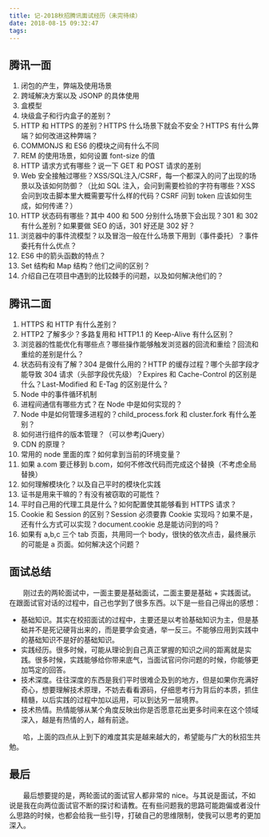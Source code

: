 ```yaml
---
title: 记-2018秋招腾讯面试经历（未完待续）
date: 2018-08-15 09:32:47
tags:
---
```


## 腾讯一面
1. 闭包的产生，弊端及使用场景
2. 跨域解决方案以及 JSONP 的具体使用
3. 盒模型
4. 块级盒子和行内盒子的差别？
5. HTTP 和 HTTPS 的差别？HTTPS 什么场景下就会不安全？HTTPS 有什么弊端？如何改进这种弊端？
6. COMMONJS 和 ES6 的模块之间有什么不同
7. REM 的使用场景，如何设置 font-size 的值
8. HTTP 请求方式有哪些？说一下 GET 和 POST 请求的差别
9. Web 安全接触过哪些？XSS/SQL注入/CSRF，每一个都深入的问了出现的场景以及该如何防御？（比如 SQL 注入，会问到需要检验的字符有哪些？XSS 会问到攻击脚本里大概需要写什么样的代码？CSRF 问到 token 应该如何生成，如何传递？）
10. HTTP 状态码有哪些？其中 400 和 500 分别什么场景下会出现？301 和 302有什么差别？如果要做 SEO 的话，301 好还是 302 好？
11. 浏览器中的事件流模型？以及冒泡一般在什么场景下用到（事件委托）？事件委托有什么优点？
12. ES6 中的箭头函数的特点？
13. Set 结构和 Map 结构？他们之间的区别？
14. 介绍自己在项目中遇到的比较棘手的问题，以及如何解决他们的？

## 腾讯二面
1. HTTPS 和 HTTP 有什么差别？
2. HTTP2 了解多少？多路复用和 HTTP1.1 的 Keep-Alive 有什么区别？
3. 浏览器的性能优化有哪些点？哪些操作能够触发浏览器的回流和重绘？回流和重绘的差别是什么？
4. 状态码有没有了解？304 是做什么用的？HTTP 的缓存过程？哪个头部字段才能导致 304 请求（头部字段优先级）？Expires 和 Cache-Control 的区别是什么？Last-Modified 和 E-Tag 的区别是什么？
5. Node 中的事件循环机制
6. 进程间通信有哪些方式？在 Node 中是如何实现的？
7. Node 中是如何管理多进程的？child_process.fork 和 cluster.fork 有什么差别？
8. 如何进行组件的版本管理？（可以参考jQuery）
9. CDN 的原理？
10. 常用的 node 里面的库？如何拿到当前的环境变量？
11. 如果 a.com 要迁移到 b.com，如何不修改代码而完成这个替换（不考虑全局替换）
12. 如何理解模块化？以及自己平时的模块化实践
13. 证书是用来干嘛的？有没有被窃取的可能性？
14. 平时自己用的代理工具是什么？如何配置使其能够看到 HTTPS 请求？
15. Cookie 和 Session 的区别？Session 必须要靠 Cookie 实现吗？如果不是，还有什么方式可以实现？document.cookie 总是能访问到的吗？
16. 如果有 a,b,c 三个 tab 页面，共用同一个 body，很快的依次点击，最终展示的可能是 a 页面。如何解决这个问题？

## 面试总结
　　刚过去的两轮面试中，一面主要是基础面试，二面主要是基础 + 实践面试。在跟面试官对话的过程中，自己也学到了很多东西。以下是一些自己得出的感想：
- 基础知识。其实在校招面试的过程中，主要还是以考验基础知识为主，但是基础并不是死记硬背出来的，而是要学会变通，举一反三。不能够应用到实践中的基础知识不是好的基础知识。
- 实践经历。很多时候，可能从理论到自己真正掌握的知识之间的距离就是实践。很多时候，实践能够给你带来底气，当面试官问你问题的时候，你能够更加笃定的回答。
- 技术深度。往往深度的东西是我们平时很难企及到的地方，但是如果你充满好奇心，想要理解技术原理，不妨去看看源码，仔细思考行为背后的本质，抓住精髓，以后实践的过程中加以运用，可以到达另一层境界。
- 技术热情。热情能够从某个角度反映出你是否愿意花出更多时间来在这个领域深入，越是有热情的人，越有前途。

　　哈，上面的四点从上到下的难度其实是越来越大的，希望能与广大的秋招生共勉。

## 最后
　　最后想要提的是，两轮面试的面试官人都非常的 nice。与其说是面试，不如说是我在向两位面试官不断的探讨和请教。在有些问题我的思路可能跑偏或者没什么思路的时候，也都会给我一些引导，打破自己的思维限制，使我可以思考的更加深入。
